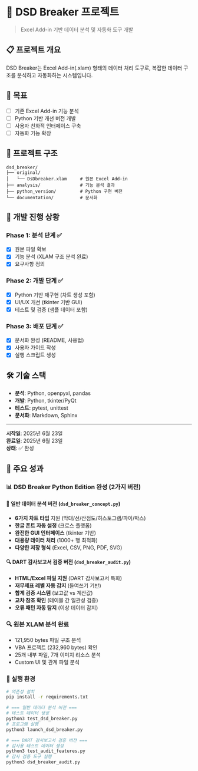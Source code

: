 # 🔧 DSD Breaker 프로젝트

> Excel Add-in 기반 데이터 분석 및 자동화 도구 개발

## 📋 프로젝트 개요

DSD Breaker는 Excel Add-in(.xlam) 형태의 데이터 처리 도구로, 복잡한 데이터 구조를 분석하고 자동화하는 시스템입니다.

## 🎯 목표

- [ ] 기존 Excel Add-in 기능 분석
- [ ] Python 기반 개선 버전 개발
- [ ] 사용자 친화적 인터페이스 구축
- [ ] 자동화 기능 확장

## 📁 프로젝트 구조

```
dsd_breaker/
├── original/
│   └── DsDbreaker.xlam     # 원본 Excel Add-in
├── analysis/               # 기능 분석 결과
├── python_version/         # Python 구현 버전
└── documentation/          # 문서화
```

## 🚀 개발 진행 상황

### Phase 1: 분석 단계 ✅
- [x] 원본 파일 확보
- [x] 기능 분석 (XLAM 구조 분석 완료)
- [x] 요구사항 정의

### Phase 2: 개발 단계 ✅
- [x] Python 기반 재구현 (차트 생성 포함)
- [x] UI/UX 개선 (tkinter 기반 GUI)
- [x] 테스트 및 검증 (샘플 데이터 포함)

### Phase 3: 배포 단계 ✅
- [x] 문서화 완성 (README, 사용법)
- [x] 사용자 가이드 작성
- [x] 실행 스크립트 생성

## 🛠️ 기술 스택

- **분석**: Python, openpyxl, pandas
- **개발**: Python, tkinter/PyQt
- **테스트**: pytest, unittest
- **문서화**: Markdown, Sphinx

---

**시작일**: 2025년 6월 23일  
**완료일**: 2025년 6월 23일  
**상태**: ✅ 완성

## 🎯 주요 성과

### 📊 DSD Breaker Python Edition 완성 (2가지 버전)

#### 🔧 일반 데이터 분석 버전 (`dsd_breaker_concept.py`)
- **6가지 차트 타입** 지원 (막대/선/산점도/히스토그램/파이/박스)
- **한글 폰트 자동 설정** (크로스 플랫폼)
- **완전한 GUI 인터페이스** (tkinter 기반)
- **대용량 데이터 처리** (1000+ 행 최적화)
- **다양한 저장 형식** (Excel, CSV, PNG, PDF, SVG)

#### 🔍 DART 감사보고서 검증 버전 (`dsd_breaker_audit.py`)
- **HTML/Excel 파일 지원** (DART 감사보고서 특화)
- **재무제표 레벨 자동 감지** (들여쓰기 기반)
- **합계 검증 시스템** (보고값 vs 계산값)
- **교차 참조 확인** (테이블 간 일관성 검증)
- **오류 패턴 자동 탐지** (이상 데이터 감지)

### 🔍 원본 XLAM 분석 완료
- 121,950 bytes 파일 구조 분석
- VBA 프로젝트 (232,960 bytes) 확인
- 25개 내부 파일, 7개 이미지 리소스 분석
- Custom UI 및 관계 파일 분석

### 🚀 실행 환경
```bash
# 의존성 설치
pip install -r requirements.txt

# === 일반 데이터 분석 버전 ===
# 테스트 데이터 생성
python3 test_dsd_breaker.py
# 프로그램 실행
python3 launch_dsd_breaker.py

# === DART 감사보고서 검증 버전 ===
# 감사용 테스트 데이터 생성
python3 test_audit_features.py
# 감사 검증 도구 실행
python3 dsd_breaker_audit.py
```
